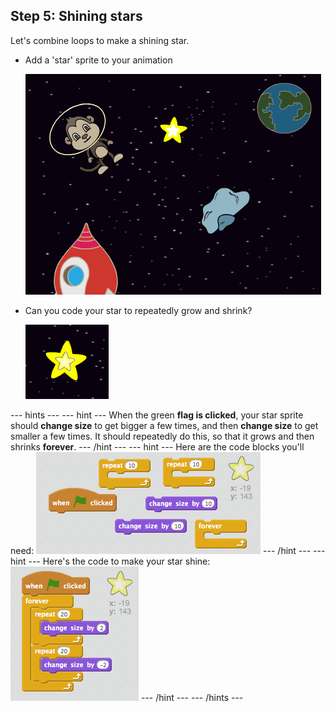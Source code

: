 ## Step 5: Shining stars

Let's combine loops to make a shining star.

+ Add a 'star' sprite to your animation

	![Adding a star sprite](images/space-star-sprite.png)

+ Can you code your star to repeatedly grow and shrink?

    ![Testing a shining star](images/space-star-test.png)

--- hints ---
--- hint ---
When the green __flag is clicked__, your star sprite should __change size__ to get bigger a few times, and then __change size__ to get smaller a few times. It should repeatedly do this, so that it grows and then shrinks __forever__.
--- /hint ---
--- hint ---
Here are the code blocks you'll need:
![Blocks for a shining star](images/space-star-blocks.png)
--- /hint ---
--- hint ---
Here's the code to make your star shine:
![Code for a shining star](images/space-star-code.png)
--- /hint ---
--- /hints ---
